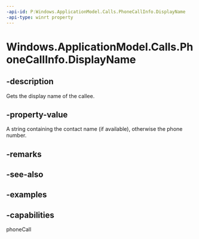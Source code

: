 ```yaml
---
-api-id: P:Windows.ApplicationModel.Calls.PhoneCallInfo.DisplayName
-api-type: winrt property
---
```


# Windows.ApplicationModel.Calls.PhoneCallInfo.DisplayName

<!--
public string DisplayName { get; }
-->

## -description

Gets the display name of the callee.

## -property-value

A string containing the contact name (if available), otherwise the phone number.

## -remarks

## -see-also

## -examples

## -capabilities
phoneCall
